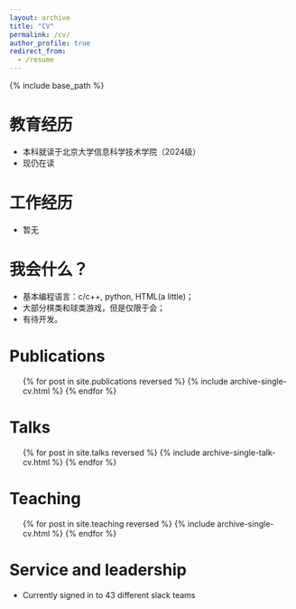 ```yaml
---
layout: archive
title: "CV"
permalink: /cv/
author_profile: true
redirect_from:
  - /resume
---
```


{% include base_path %}

教育经历
======
* 本科就读于北京大学信息科学技术学院（2024级）
* 现仍在读

工作经历
======
* 暂无
  
我会什么？
======
* 基本编程语言：c/c++, python, HTML(a little)；
* 大部分棋类和球类游戏，但是仅限于会；
* 有待开发。

Publications
======
  <ul>{% for post in site.publications reversed %}
    {% include archive-single-cv.html %}
  {% endfor %}</ul>
  
Talks
======
  <ul>{% for post in site.talks reversed %}
    {% include archive-single-talk-cv.html  %}
  {% endfor %}</ul>
  
Teaching
======
  <ul>{% for post in site.teaching reversed %}
    {% include archive-single-cv.html %}
  {% endfor %}</ul>
  
Service and leadership
======
* Currently signed in to 43 different slack teams
